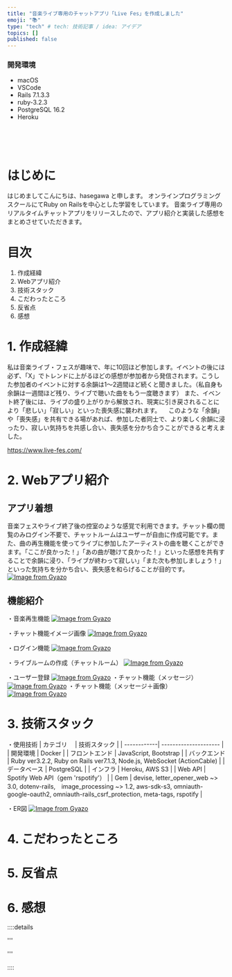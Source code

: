 ```yaml
---
title: "音楽ライブ専用のチャットアプリ「Live Fes」を作成しました"
emoji: "📚"
type: "tech" # tech: 技術記事 / idea: アイデア
topics: []
published: false
---
```

### 開発環境
- macOS
- VSCode
- Rails 7.1.3.3
- ruby-3.2.3
- PostgreSQL 16.2
- Heroku

<br>
<br>
<br>

# はじめに
はじめましてこんにちは、hasegawa と申します。
オンラインプログラミングスクールにてRuby on Railsを中心とした学習をしています。
音楽ライブ専用のリアルタイムチャットアプリをリリースしたので、アプリ紹介と実装した感想をまとめさせていただきます。


# 目次
1. 作成経緯
2. Webアプリ紹介
3. 技術スタック
4. こだわったところ
5. 反省点
6. 感想

# 1. 作成経緯
私は音楽ライブ・フェスが趣味で、年に10回ほど参加します。イベントの後には必ず、「X」でトレンドに上がるほどの感想が参加者から発信されます。こうした参加者のイベントに対する余韻は1〜2週間ほど続くと聞きました。（私自身も余韻は一週間ほど残り、ライブで聴いた曲をもう一度聴きます） また、イベント終了後には、ライブの盛り上がりから解放され、現実に引き戻されることにより「悲しい」「寂しい」といった喪失感に襲われます。 
　このような「余韻」や「喪失感」を共有できる場があれば、参加した者同士で、より楽しく余韻に浸ったり、寂しい気持ちを共感し合い、喪失感を分かち合うことができると考えました。

https://www.live-fes.com/

# 2. Webアプリ紹介

## アプリ着想
音楽フェスやライブ終了後の控室のような感覚で利用できます。チャット欄の閲覧のみログイン不要で、チャットルームはユーザーが自由に作成可能です。また、曲の再生機能を使ってライブに参加したアーティストの曲を聴くことができます。「ここが良かった！」「あの曲が聴けて良かった！」といった感想を共有することで余韻に浸り、「ライブが終わって寂しい」「また次も参加しましょう！」といった気持ちを分かち合い、喪失感を和らげることが目的です。
[![Image from Gyazo](https://i.gyazo.com/e94c1bebfa0680067260947ddb44a6c1.png)](https://gyazo.com/e94c1bebfa0680067260947ddb44a6c1)

## 機能紹介



・音楽再生機能
[![Image from Gyazo](https://i.gyazo.com/d0464225116a9ddc0ac10edd5479c49d.gif)](https://gyazo.com/d0464225116a9ddc0ac10edd5479c49d)

・チャット機能イメージ画像
[![Image from Gyazo](https://i.gyazo.com/f309a56998425c507c2882547688d38b.jpg)](https://gyazo.com/f309a56998425c507c2882547688d38b)

・ログイン機能
[![Image from Gyazo](https://i.gyazo.com/7a22fa0476f12d19f495be04f27e0ccd.gif)](https://gyazo.com/7a22fa0476f12d19f495be04f27e0ccd)

・ライブルームの作成（チャットルーム）
[![Image from Gyazo](https://i.gyazo.com/9781c6a06dbee59435befb55f9a27ba9.gif)](https://gyazo.com/9781c6a06dbee59435befb55f9a27ba9)

・ユーザー登録
[![Image from Gyazo](https://i.gyazo.com/1cafc07782f7994c15d47209d8924dd7.gif)](https://gyazo.com/1cafc07782f7994c15d47209d8924dd7)
・チャット機能（メッセージ）
[![Image from Gyazo](https://i.gyazo.com/162e3d37b702396351c7f3876e20d77a.gif)](https://gyazo.com/162e3d37b702396351c7f3876e20d77a)
・チャット機能（メッセージ＋画像）
[![Image from Gyazo](https://i.gyazo.com/c5d167443140b2c222de275805d51ff0.gif)](https://gyazo.com/c5d167443140b2c222de275805d51ff0)

# 3. 技術スタック
・使用技術
| カテゴリ　   | 技術スタック             |
| ------------| --------------------- |
| 開発環境      | Docker                |
| フロントエンド   |   JavaScript, Bootstrap          |
| バックエンド    | Ruby ver3.2.2, Ruby on Rails ver7.1.3, Node.js, WebSocket (ActionCable)  |
| データベース   | PostgreSQL                             |
| インフラ       |  Heroku, AWS S3                        |
| Web API     |   Spotify Web API（gem 'rspotify'）      |
| Gem         |  devise, letter_opener_web ~> 3.0, dotenv-rails,　image_processing ~> 1.2, aws-sdk-s3, omniauth-google-oauth2, omniauth-rails_csrf_protection, meta-tags, rspotify   |

・ER図
[![Image from Gyazo](https://i.gyazo.com/6b285f81daf9b8100bdb8198284de113.png)](https://gyazo.com/6b285f81daf9b8100bdb8198284de113)

# 4. こだわったところ


# 5. 反省点


# 6. 感想








::::details 

'''


'''

::::

<br>
<br>
<br>

